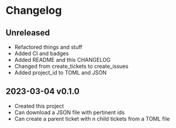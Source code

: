 # Changelog

## Unreleased

- Refactored things and stuff
- Added CI and badges
- Added README and this CHANGELOG
- Changed from create_tickets to create_issues
- Added project_id to TOML and JSON

## 2023-03-04 v0.1.0

- Created this project
- Can download a JSON file with pertinent ids
- Can create a parent ticket with n child tickets from a TOML file

